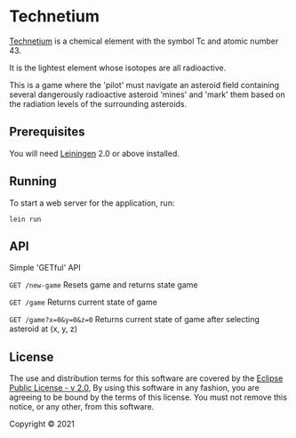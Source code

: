 # Technetium

[Technetium][1] is a chemical element with the symbol Tc and atomic number 43. 

[1]: https://en.wikipedia.org/wiki/Technetium

It is the lightest element whose isotopes are all radioactive.

This is a game where the 'pilot' must navigate an asteroid field containing
several dangerously radioactive asteroid 'mines' and 'mark' them based on
the radiation levels of the surrounding asteroids.

## Prerequisites

You will need [Leiningen][2] 2.0 or above installed.

[2]: https://github.com/technomancy/leiningen

## Running

To start a web server for the application, run:

    lein run 

## API

Simple 'GETful' API

`GET /new-game` Resets game and returns state game

`GET /game` Returns current state of game

`GET /game?x=0&y=0&z=0` Returns current state of game after selecting asteroid at (x, y, z)

## License

The use and distribution terms for this software are covered by the [Eclipse Public License - v 2.0][3], 
By using this software in any fashion, you are agreeing to be bound by the terms of this license. 
You must not remove this notice, or any other, from this software.

[3]: https://www.eclipse.org/legal/epl-2.0/
Copyright © 2021
